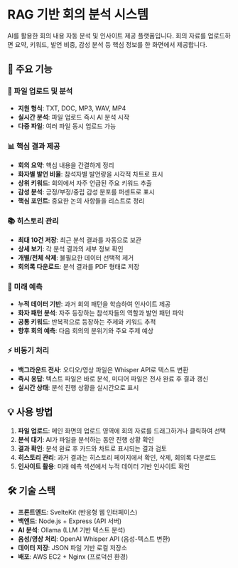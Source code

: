 # RAG 기반 회의 분석 시스템

AI를 활용한 회의 내용 자동 분석 및 인사이트 제공 플랫폼입니다. 회의 자료를 업로드하면 요약, 키워드, 발언 비중, 감성 분석 등 핵심 정보를 한 화면에서 제공합니다.

## 🚀 주요 기능

### 📁 파일 업로드 및 분석
- **지원 형식**: TXT, DOC, MP3, WAV, MP4
- **실시간 분석**: 파일 업로드 즉시 AI 분석 시작
- **다중 파일**: 여러 파일 동시 업로드 가능

### 📊 핵심 결과 제공
- **회의 요약**: 핵심 내용을 간결하게 정리
- **화자별 발언 비율**: 참석자별 발언량을 시각적 차트로 표시
- **상위 키워드**: 회의에서 자주 언급된 주요 키워드 추출
- **감성 분석**: 긍정/부정/중립 감성 분포를 퍼센트로 표시
- **핵심 포인트**: 중요한 논의 사항들을 리스트로 정리

### 📚 히스토리 관리
- **최대 10건 저장**: 최근 분석 결과를 자동으로 보관
- **상세 보기**: 각 분석 결과의 세부 정보 확인
- **개별/전체 삭제**: 불필요한 데이터 선택적 제거
- **회의록 다운로드**: 분석 결과를 PDF 형태로 저장

### 🔮 미래 예측
- **누적 데이터 기반**: 과거 회의 패턴을 학습하여 인사이트 제공
- **화자 패턴 분석**: 자주 등장하는 참석자들의 역할과 발언 패턴 파악
- **공통 키워드**: 반복적으로 등장하는 주제와 키워드 추적
- **향후 회의 예측**: 다음 회의의 분위기와 주요 주제 예상

### ⚡ 비동기 처리
- **백그라운드 전사**: 오디오/영상 파일은 Whisper API로 텍스트 변환
- **즉시 응답**: 텍스트 파일은 바로 분석, 미디어 파일은 전사 완료 후 결과 갱신
- **실시간 상태**: 분석 진행 상황을 실시간으로 표시

## 💡 사용 방법

1. **파일 업로드**: 메인 화면의 업로드 영역에 회의 자료를 드래그하거나 클릭하여 선택
2. **분석 대기**: AI가 파일을 분석하는 동안 진행 상황 확인
3. **결과 확인**: 분석 완료 후 카드와 차트로 표시되는 결과 검토
4. **히스토리 관리**: 과거 결과는 히스토리 페이지에서 확인, 삭제, 회의록 다운로드
5. **인사이트 활용**: 미래 예측 섹션에서 누적 데이터 기반 인사이트 확인

## 🛠 기술 스택

- **프론트엔드**: SvelteKit (반응형 웹 인터페이스)
- **백엔드**: Node.js + Express (API 서버)
- **AI 분석**: Ollama (LLM 기반 텍스트 분석)
- **음성/영상 처리**: OpenAI Whisper API (음성-텍스트 변환)
- **데이터 저장**: JSON 파일 기반 로컬 저장소
- **배포**: AWS EC2 + Nginx (프로덕션 환경)